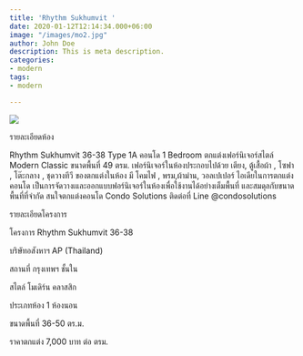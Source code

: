 ```yaml
---
title: 'Rhythm Sukhumvit '
date: 2020-01-12T12:14:34.000+06:00
image: "/images/mo2.jpg"
author: John Doe
description: This is meta description.
categories:
- modern
tags:
- modern

---
```


![](/images/24d5adcc7e02b3535819ecbae7ab5afe.jpg)

รายละเอียดห้อง

Rhythm Sukhumvit 36-38 Type 1A คอนโด 1 Bedroom ตกแต่งเฟอร์นิเจอร์สไตล์ Modern Classic ขนาดพื้นที่ 49 ตรม. เฟอร์นิเจอร์ในห้องประกอบไปด้วย เตียง, ตู้เสื้อผ้า , โซฟา , โต๊ะกลาง , ชุดวางทีวี ของตกแต่งในห้อง มี โคมไฟ , พรม,ผ้าม่าน, วอลเปเปอร์ ไอเดียในการตกแต่งคอนโด เป็นการจัดวางเและออกแบบฟอร์นิเจอร์ในห้องเพื่อใช้งานได้อย่างเต็มพื้นที่ และสมดุลกับขนาดพื้นที่ที่จำกัด สนใจตกแต่งคอนโด Condo Solutions ติดต่อที่ Line @condosolutions

รายละเอียดโครงการ

โครงการ           Rhythm Sukhumvit 36-38

บริษัทอสังหาฯ   AP (Thailand)

สถานที่             กรุงเทพฯ ชั้นใน

สไตล์                โมเดิร์น คลาสสิก

ประเภทห้อง       1 ห้องนอน

ขนาดพื้นที่         36-50 ตร.ม.

ราคาตกแต่ง        7,000 บาท ต่อ ตรม.